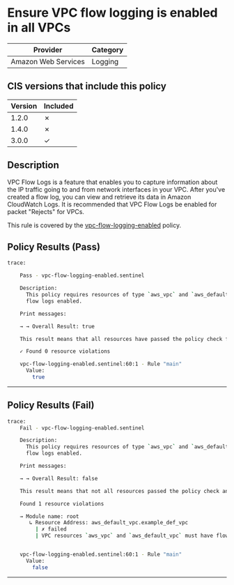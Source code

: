 # Ensure VPC flow logging is enabled in all VPCs

| Provider            | Category     |
|---------------------|--------------|
| Amazon Web Services | Logging      |

## CIS versions that include this policy

| Version | Included |
|---------|----------|
| 1.2.0   | &cross;  |
| 1.4.0   | &cross;  |
| 3.0.0   | &check;  |

## Description

VPC Flow Logs is a feature that enables you to capture information about the IP traffic going to and from network interfaces in your VPC. After you've created a flow log, you can view and retrieve its data in Amazon CloudWatch Logs. It is recommended that VPC Flow Logs be enabled for packet "Rejects" for VPCs.

This rule is covered by the [vpc-flow-logging-enabled](https://github.com/hashicorp/policy-library-cis-aws-vpc-terraform/blob/main/policies/vpc-flow-logging-enabled.sentinel) policy.


## Policy Results (Pass)
```bash
trace:

    Pass - vpc-flow-logging-enabled.sentinel

    Description:
      This policy requires resources of type `aws_vpc` and `aws_default_vpc` to have
      flow logs enabled.

    Print messages:

    → → Overall Result: true

    This result means that all resources have passed the policy check for the policy vpc-flow-logging-enabled

    ✓ Found 0 resource violations

    vpc-flow-logging-enabled.sentinel:60:1 - Rule "main"
      Value:
        true

```

---

## Policy Results (Fail)
```bash
trace:
    Fail - vpc-flow-logging-enabled.sentinel

    Description:
      This policy requires resources of type `aws_vpc` and `aws_default_vpc` to have
      flow logs enabled.

    Print messages:

    → → Overall Result: false

    This result means that not all resources passed the policy check and the protected behavior is not allowed for policy vpc-flow-logging-enabled

    Found 1 resource violations

    → Module name: root
       ↳ Resource Address: aws_default_vpc.example_def_vpc
         | ✗ failed
         | VPC resources `aws_vpc` and `aws_default_vpc` must have flow logging.Refer to https://docs.aws.amazon.com/securityhub/latest/userguide/ec2-controls.html#ec2-6 for more details.


    vpc-flow-logging-enabled.sentinel:60:1 - Rule "main"
      Value:
        false

```
---